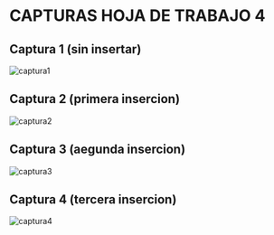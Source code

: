 #  CAPTURAS HOJA DE TRABAJO 4
##  Captura 1 (sin insertar)
![captura1](https://user-images.githubusercontent.com/66354474/85938387-39bfd800-b8ca-11ea-92e0-e0561c7420b9.png)
##  Captura 2 (primera insercion)
![captura2](https://user-images.githubusercontent.com/66354474/85938398-52c88900-b8ca-11ea-927a-e5c26ba2d742.png)
##  Captura 3 (aegunda insercion)
![captura3](https://user-images.githubusercontent.com/66354474/85938404-670c8600-b8ca-11ea-9f4c-0dbd966f5648.png)
##  Captura 4 (tercera insercion)
![captura4](https://user-images.githubusercontent.com/66354474/85938416-78ee2900-b8ca-11ea-9425-7a427b21d729.png)
